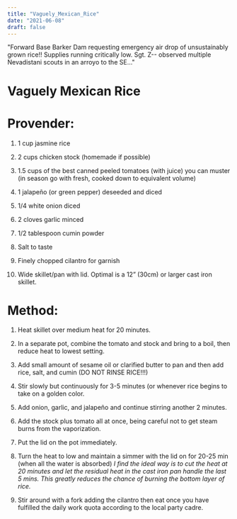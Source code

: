 ```yaml
---
title: "Vaguely_Mexican_Rice"
date: "2021-06-08"
draft: false
---
```

"Forward Base Barker Dam requesting emergency air drop of unsustainably grown rice!! Supplies running critically low. Sgt. Z-- observed multiple Nevadistani scouts in an arroyo to the SE..."

# Vaguely Mexican Rice


# Provender: 

1. 1 cup jasmine rice

2. 2 cups chicken stock (homemade if possible)

3. 1.5 cups of the best canned peeled tomatoes (with juice) you can muster (in season go with fresh, cooked down to equivalent volume)

4. 1 jalapeño (or green pepper) deseeded and diced

5. 1/4 white onion diced

6. 2 cloves garlic minced

7. 1/2 tablespoon cumin powder

8. Salt to taste

9. Finely chopped cilantro for garnish

10. Wide skillet/pan with lid. Optimal is a 12” (30cm) or larger cast iron skillet.

# Method:

1. Heat skillet over medium heat for 20 minutes.

2. In a separate pot, combine the tomato and stock and bring to a boil, then reduce heat to lowest setting.

3. Add small amount of sesame oil or clarified butter to pan and then add rice, salt, and cumin (DO NOT RINSE RICE!!!)

4. Stir slowly but continuously for 3-5 minutes (or whenever rice begins to take on a golden color.

5. Add onion, garlic, and jalapeño and continue stirring another 2 minutes.

6. Add the stock plus tomato all at once, being careful not to get steam burns from the vaporization.

7. Put the lid on the pot immediately.

8. Turn the heat to low and maintain a simmer with the lid on for 20-25 min (when all the water is absorbed) *I find the ideal way is to cut the heat at 20 minutes and let the residual heat in the cast iron pan handle the last 5 mins. This greatly reduces the chance of burning the bottom layer of rice.*

9. Stir around with a fork adding the cilantro then eat once you have fulfilled the daily work quota according to the local party cadre.
